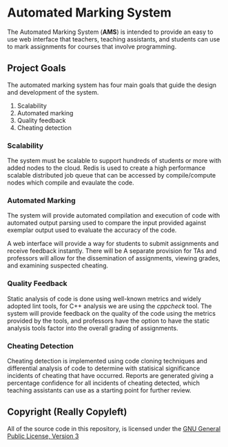 Automated Marking System
========================

The Automated Marking System (**AMS**) is intended to provide an easy to use web interface that teachers, teaching assistants, and students can use to mark assignments for courses that involve programming.


Project Goals
--------------

The automated marking system has four main goals that guide the design and development of the system.

1. Scalability
2. Automated marking
3. Quality feedback
4. Cheating detection


### Scalability

The system must be scalable to support hundreds of students or more with added nodes to the cloud. Redis is used to create a high performance scalable distributed job queue that can be accessed by compile/compute nodes which compile and evaulate the code.


### Automated Marking

The system will provide automated compilation and execution of code with automated output parsing used to compare the input provided against exemplar output used to evaluate the accuracy of the code.

A web interface will provide a way for students to submit assignments and receive feedback instantly. There will be A separate provision for TAs and professors will allow for the dissemination of assignments, viewing grades, and examining suspected cheating.


### Quality Feedback

Static analysis of code is done using well-known metrics and widely adopted lint tools, for C++ analysis we are using the *cppcheck* tool. The system will provide feedback on the quality of the code using the metrics provided by the tools, and professors have the option to have the static analysis tools factor into the overall grading of assignments.


### Cheating Detection

Cheating detection is implemented using code cloning techniques and differential analysis of code to determine with statisical significance incidents of cheating that have occurred. Reports are generated giving a percentage confidence for all incidents of cheating detected, which teaching assistants can use as a starting point for further review.


Copyright (Really Copyleft)
---------------------------

All of the source code in this repository, is licensed under the 
[GNU General Public License, Version 3](http://www.gnu.org/licenses/gpl.html)
